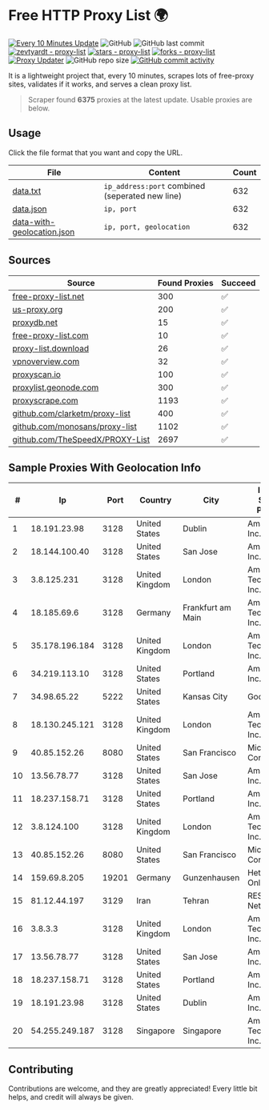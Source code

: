
# Free HTTP Proxy List 🌍

[![Every 10 Minutes Update](https://github.com/mertguvencli/http-proxy-list/actions/workflows/main.yml/badge.svg?branch=main)](https://github.com/mertguvencli/http-proxy-list/actions/workflows/main.yml)
![GitHub](https://img.shields.io/github/license/mertguvencli/http-proxy-list)
![GitHub last commit](https://img.shields.io/github/last-commit/mertguvencli/http-proxy-list)
[![zevtyardt - proxy-list](https://img.shields.io/static/v1?label=zevtyardt&message=proxy-list&color=blue&logo=github)](https://github.com/zevtyardt/proxy-list "Go to GitHub repo")
[![stars - proxy-list](https://img.shields.io/github/stars/zevtyardt/proxy-list?style=social)](https://github.com/zevtyardt/proxy-list)
[![forks - proxy-list](https://img.shields.io/github/forks/zevtyardt/proxy-list?style=social)](https://github.com/zevtyardt/proxy-list)
[![Proxy Updater](https://github.com/zevtyardt/proxy-list/workflows/Proxy%20Updater/badge.svg)](https://github.com/zevtyardt/proxy-list/actions?query=workflow:"Proxy+Updater")
![GitHub repo size](https://img.shields.io/github/repo-size/zevtyardt/proxy-list)
[![GitHub commit activity](https://img.shields.io/github/commit-activity/m/zevtyardt/proxy-list?logo=commits)](https://github.com/zevtyardt/proxy-list/commits/main)

It is a lightweight project that, every 10 minutes, scrapes lots of free-proxy sites, validates if it works, and serves a clean proxy list.

> Scraper found **6375** proxies at the latest update. Usable proxies are below.

## Usage

Click the file format that you want and copy the URL.

|File|Content|Count|
|----|-------|-----|
|[data.txt](https://raw.githubusercontent.com/mertguvencli/http-proxy-list/main/proxy-list/data.txt)|`ip_address:port` combined (seperated new line)|632|
|[data.json](https://raw.githubusercontent.com/mertguvencli/http-proxy-list/main/proxy-list/data.json)|`ip, port`|632|
|[data-with-geolocation.json](https://raw.githubusercontent.com/mertguvencli/http-proxy-list/main/proxy-list/data-with-geolocation.json)|`ip, port, geolocation`|632|

## Sources

|Source|Found Proxies|Succeed|
|------|-------------|-------|
|[free-proxy-list.net](https://free-proxy-list.net)|300|✅|
|[us-proxy.org](https://www.us-proxy.org)|200|✅|
|[proxydb.net](http://proxydb.net)|15|✅|
|[free-proxy-list.com](https://free-proxy-list.com/?page=&port=&type%5B%5D=http&type%5B%5D=https&up_time=0&search=Search)|10|✅|
|[proxy-list.download](https://www.proxy-list.download/HTTP)|26|✅|
|[vpnoverview.com](https://vpnoverview.com/privacy/anonymous-browsing/free-proxy-servers)|32|✅|
|[proxyscan.io](https://www.proxyscan.io)|100|✅|
|[proxylist.geonode.com](https://proxylist.geonode.com/api/proxy-list?limit=300&page=1&sort_by=lastChecked&sort_type=desc&protocols=http,https)|300|✅|
|[proxyscrape.com](https://api.proxyscrape.com/v2/?request=displayproxies&protocol=http&timeout=10000&country=all&ssl=all&anonymity=all)|1193|✅|
|[github.com/clarketm/proxy-list](https://raw.githubusercontent.com/clarketm/proxy-list/master/proxy-list-raw.txt)|400|✅|
|[github.com/monosans/proxy-list](https://raw.githubusercontent.com/monosans/proxy-list/main/proxies/http.txt)|1102|✅|
|[github.com/TheSpeedX/PROXY-List](https://raw.githubusercontent.com/TheSpeedX/PROXY-List/master/http.txt)|2697|✅|


## Sample Proxies With Geolocation Info

|#|Ip|Port|Country|City|Internet Service Provider|
|-|--|----|-------|----|-------------------------|
|1|18.191.23.98|3128|United States|Dublin|Amazon.com, Inc.|
|2|18.144.100.40|3128|United States|San Jose|Amazon.com, Inc.|
|3|3.8.125.231|3128|United Kingdom|London|Amazon Technologies Inc.|
|4|18.185.69.6|3128|Germany|Frankfurt am Main|Amazon Technologies Inc.|
|5|35.178.196.184|3128|United Kingdom|London|Amazon Technologies Inc.|
|6|34.219.113.10|3128|United States|Portland|Amazon.com, Inc.|
|7|34.98.65.22|5222|United States|Kansas City|Google LLC|
|8|18.130.245.121|3128|United Kingdom|London|Amazon Technologies Inc.|
|9|40.85.152.26|8080|United States|San Francisco|Microsoft Corporation|
|10|13.56.78.77|3128|United States|San Jose|Amazon.com, Inc.|
|11|18.237.158.71|3128|United States|Portland|Amazon.com, Inc.|
|12|3.8.124.100|3128|United Kingdom|London|Amazon Technologies Inc.|
|13|40.85.152.26|8080|United States|San Francisco|Microsoft Corporation|
|14|159.69.8.205|19201|Germany|Gunzenhausen|Hetzner Online GmbH|
|15|81.12.44.197|3129|Iran|Tehran|RESPINA Networks|
|16|3.8.3.3|3128|United Kingdom|London|Amazon Technologies Inc.|
|17|13.56.78.77|3128|United States|San Jose|Amazon.com, Inc.|
|18|18.237.158.71|3128|United States|Portland|Amazon.com, Inc.|
|19|18.191.23.98|3128|United States|Dublin|Amazon.com, Inc.|
|20|54.255.249.187|3128|Singapore|Singapore|Amazon Technologies Inc.|



## Contributing

Contributions are welcome, and they are greatly appreciated! Every
little bit helps, and credit will always be given.

